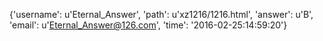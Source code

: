 {'username': u'Eternal_Answer', 'path': u'xz1216/1216.html', 'answer': u'B', 'email': u'Eternal_Answer@126.com', 'time': '2016-02-25:14:59:20'}